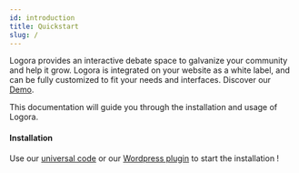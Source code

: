 ```yaml
---
id: introduction
title: Quickstart
slug: /
---
```


Logora provides an interactive debate space to galvanize your community and help it grow. Logora is integrated on your website as a white label, and can be fully customized to fit your needs and interfaces. Discover our [Demo](https://demo.logora.fr).

This documentation will guide you through the installation and usage of Logora.

#### Installation

Use our [universal code](installation/javascript-sdk.md) or our [Wordpress plugin](installation/wordpress.md) to start the installation !
